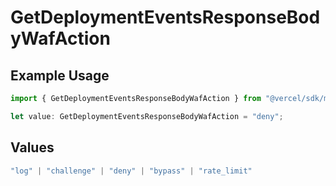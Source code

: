 # GetDeploymentEventsResponseBodyWafAction

## Example Usage

```typescript
import { GetDeploymentEventsResponseBodyWafAction } from "@vercel/sdk/models/operations/getdeploymentevents.js";

let value: GetDeploymentEventsResponseBodyWafAction = "deny";
```

## Values

```typescript
"log" | "challenge" | "deny" | "bypass" | "rate_limit"
```